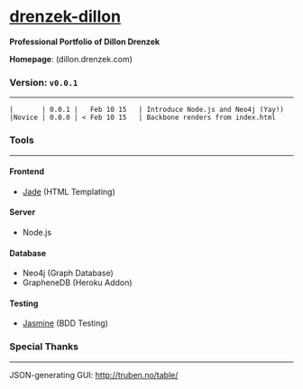 # [drenzek-dillon](dillon.drenzek.com) <br> 
**Professional Portfolio of Dillon Drenzek** <br>

**Homepage**: (dillon.drenzek.com)

### Version: `v0.0.1` <br>
-----------------------
```
|		| 0.0.1 |   Feb 10 15   | Introduce Node.js and Neo4j (Yay!)
|Novice	| 0.0.0	| < Feb 10 15	| Backbone renders from index.html
```

### Tools
---------
#### Frontend
 * [Jade](http://jade-lang.com/) (HTML Templating)

#### Server
 * Node.js

#### Database
 * Neo4j (Graph Database)
 * GrapheneDB (Heroku Addon)
 
#### Testing
 * [Jasmine](http://jasmine.github.io/2.2/introduction.html) (BDD Testing)

### Special Thanks
------------------
JSON-generating GUI: 
	http://truben.no/table/

